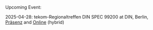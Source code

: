 Upcoming Event:

2025-04-28: tekom-Regionaltreffen DIN SPEC 99200 at DIN, Berlin, [Präsenz](https://www.tekom.de/meine-tekom/regionalgruppen/regionalgruppe-berlin-brandenburg/veranstaltungen-rg-berlin-brandenburg/din-dke-spec-99200-austauschformat-fuer-oeffentlich-verfuegbare-normen-praesenz-andreas-wernicke-din-solutions-gmbh) and [Online](https://www.tekom.de/meine-tekom/regionalgruppen/regionalgruppe-berlin-brandenburg/veranstaltungen-rg-berlin-brandenburg/din-dke-spec-99200-austauschformat-fuer-oeffentlich-verfuegbare-normen-online-andreas-wernicke-din-solutions-gmbh) (hybrid)
